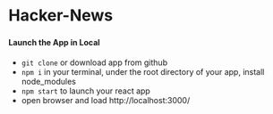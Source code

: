 
# Hacker-News
###

#### Launch the App in Local

* `git clone` or download app from github
* `npm i` in your terminal, under the root directory of your app, install node_modules
* `npm start` to launch your react app
* open browser and load http://localhost:3000/

